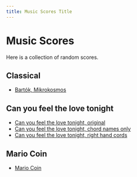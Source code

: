 ```yaml
---
title: Music Scores Title
---
```


Music Scores
============

Here is a collection of random scores.

Classical
---------
* [Bartók, Mikrokosmos](IMSLP465640-PMLP3661-Bela_Bartok_-_Mikrokosmos.pdf)


Can you feel the love tonight
-----------------------------
* [Can you feel the love tonight, original](can-you-feel-simple-original.pdf)
* [Can you feel the love tonight, chord names only](can-you-feel.pdf)
* [Can you feel the love tonight, right hand cords](can-you-feel-rh-chords.pdf)

Mario Coin
----------
* [Mario Coin](mariocoin.pdf)
